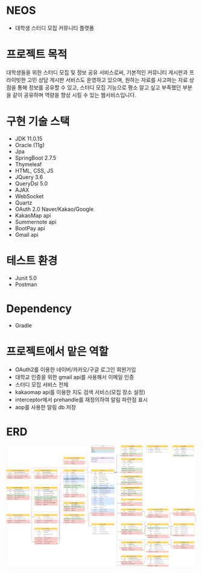 # NEOS
- 대학생 스터디 모집 커뮤니티 플랫폼

# 프로젝트 목적 
대학생들을 위한 스터디 모집 및 정보 공유 서비스로써, 기본적인 커뮤니티 게시판과 프라이빗한 고민 상담 게시판 서비스도 운영하고 있으며, 원하는 자료를 사고파는 자료 상점을 통해 정보를 공유할 수 있고, 스터디 모집 기능으로 평소 알고 싶고 부족했던 부분을 같이 공유하며 역량을 향상 시킬 수 있는 웹서비스입니다.

# 구현 기술 스택 
- JDK 11.0.15
- Oracle (11g)
- Jpa
- SpringBoot 2.7.5
- Thymeleaf
- HTML, CSS, JS
- JQuery 3.6
- QueryDsl 5.0
- AJAX
- WebSocket
- Quartz
- OAuth 2.0 Naver/Kakao/Google
- KakaoMap api
- Summernote api 
- BootPay api
- Gmail api
 
# 테스트 환경
- Junit 5.0
- Postman

# Dependency
- Gradle


# 프로젝트에서 맡은 역할 
- OAuth2를 이용한 네이버/카카오/구글 로그인 회원가입
- 대학교 인증을 위한 gmail api를 사용해서 이메일 인증
- 스터디 모집 서비스 전체
- kakaomap api를 이용한 지도 검색 서비스(모집 장소 설정)
- interceptor에서 prehandle를 재정의하여 알림 파란점 표시
- aop를 사용한 알림 db 저장

# ERD
![ERD](./NEOS.drawio.png)



